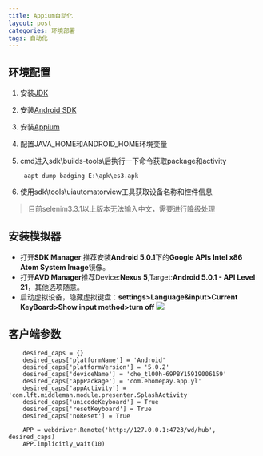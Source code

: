 ```yaml
---
title: Appium自动化
layout: post
categories: 环境部署
tags: 自动化
---
```

## 环境配置
1. 安装[JDK](http://www.oracle.com/technetwork/java/javase/downloads/jdk8-downloads-2133151.html)
2. 安装[Android SDK](https://android-sdk.en.softonic.com/)
3. 安装[Appium](http://appium.io/downloads.html)
4. 配置JAVA_HOME和ANDROID_HOME环境变量
5. cmd进入sdk\builds-tools\后执行一下命令获取package和activity

		aapt dump badging E:\apk\es3.apk

6. 使用sdk\tools\uiautomatorview工具获取设备名称和控件信息

>目前selenim3.3.1以上版本无法输入中文，需要进行降级处理

## 安装模拟器
- 打开**SDK Manager** 推荐安装**Android 5.0.1**下的**Google APIs Intel x86 Atom System Image**镜像。
- 打开**AVD Manager**推荐Device:**Nexus 5**,Target:**Android 5.0.1 - API Level 21**，其他选项随意。
- 启动虚拟设备，隐藏虚拟键盘：**settings>Language&input>Current KeyBoard>Show input method>turn off**
![](https://uniim1.shutterfly.com/ng/services/mediarender/THISLIFE/021023659507/media/83151086800/small/1501843122/enhance) 

## 客户端参数
		desired_caps = {}
		desired_caps['platformName'] = 'Android'
		desired_caps['platformVersion'] = '5.0.2'
		desired_caps['deviceName'] = 'che_tl00h-69PBY15919006159'
		desired_caps['appPackage'] = 'com.ehomepay.app.yl'
		desired_caps['appActivity'] = 'com.lft.middleman.module.presenter.SplashActivity'
		desired_caps['unicodeKeyboard'] = True
		desired_caps['resetKeyboard'] = True
		desired_caps['noReset'] = True

		APP = webdriver.Remote('http://127.0.0.1:4723/wd/hub', desired_caps)
		APP.implicitly_wait(10)
